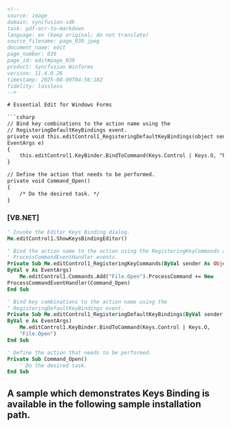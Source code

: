 ```html
<!--
source: image
domain: syncfusion-sdk
task: pdf-ocr-to-markdown
language: en (keep original; do not translate)
source_filename: page_039.jpeg
document_name: edit
page_number: 039
page_id: edit#page_039
product: Syncfusion Winforms
version: 11.4.0.26
timestamp: 2025-08-09T04:56:18Z
fidelity: lossless
-->

# Essential Edit for Windows Forms

```csharp
// Bind key combinations to the action name using the
// RegisteringDefaultKeyBindings event.
private void this.editControl1_RegisteringDefaultKeyBindings(object sender,
EventArgs e)
{
    this.editControl1.KeyBinder.BindToCommand(Keys.Control | Keys.O, "File.Open");
}

// Define the action that needs to be performed.
private void Command_Open()
{
    /* Do the desired task. */
}
```

### [VB.NET]

```vb
' Invoke the Editor Keys Binding dialog.
Me.editControl1.ShowKeysBindingEditor()

' Bind the action name to the action using the RegisteringKeyCommands and
' ProcessCommandEventHandler events.
Private Sub Me.editControl1_RegisteringKeyCommands(ByVal sender As Object,
ByVal e As EventArgs)
    Me.editControl1.Commands.Add("File.Open").ProcessCommand += New
ProcessCommandEventHandler(Command_Open)
End Sub

' Bind key combinations to the action name using the
' RegisteringDefaultKeyBindings event.
Private Sub Me.editControl1_RegisteringDefaultKeyBindings(ByVal sender As Object,
ByVal e As EventArgs)
    Me.editControl1.KeyBinder.BindToCommand(Keys.Control | Keys.O,
    "File.Open")
End Sub

' Define the action that needs to be performed.
Private Sub Command_Open()
    ' Do the desired task.
End Sub
```

## A sample which demonstrates Keys Binding is available in the following sample installation path.

<!-- tags: [Syncfusion Winforms, Essential Edit] keywords: [Keys Binding, Editor Keys Binding, RegisteringKeyCommands, ProcessCommandEventHandler, RegisteringDefaultKeyBindings, Control, File.Open, Keys.O, Command_Open, VB.NET, C#] -->
```
